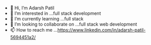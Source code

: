 - 👋 Hi, I’m Adarsh Patil
- 👀 I’m interested in ...full stack development
- 🌱 I’m currently learning ...full stack 
- 💞️ I’m looking to collaborate on ...full stack web development
- 📫 How to reach me ...https://www.linkedin.com/in/adarsh-patil-5694451a2/

<!---
Adarshp650/Adarshp650 is a ✨ special ✨ repository because its `README.md` (this file) appears on your GitHub profile.
You can click the Preview link to take a look at your changes.
--->
